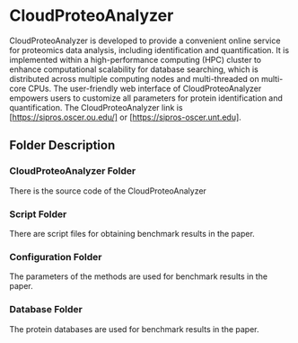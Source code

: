 # CloudProteoAnalyzer
CloudProteoAnalyzer is developed to provide a convenient online service for proteomics data analysis, including identification and quantification. It is implemented within a high-performance computing (HPC) cluster to enhance computational scalability for database searching, which is distributed across multiple computing nodes and multi-threaded on multi-core CPUs. The user-friendly web interface of CloudProteoAnalyzer empowers users to customize all parameters for protein identification and quantification.
The CloudProteoAnalyzer link is [https://sipros.oscer.ou.edu/] or [https://sipros-oscer.unt.edu].
## Folder Description 
### CloudProteoAnalyzer Folder
There is the source code of the CloudProteoAnalyzer
### Script Folder
There are script files for obtaining benchmark results in the paper.
### Configuration Folder
The parameters of the methods are used for benchmark results in the paper.
### Database Folder
The protein databases are used for benchmark results in the paper.

